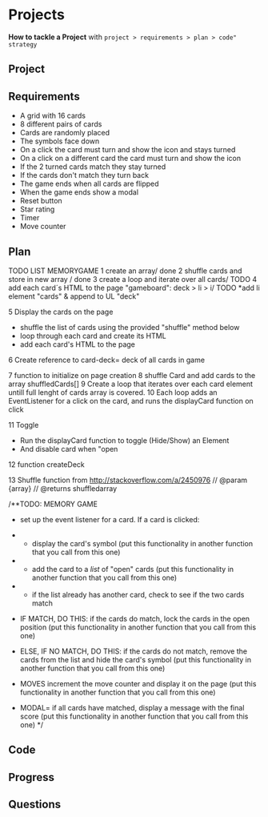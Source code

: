# Projects
__How to tackle a Project__ with `project > requirements > plan > code" strategy`

##  Project

##  Requirements
- A grid with 16 cards
- 8 different pairs of cards
- Cards are randomly placed 
- The symbols face down
- On a click the card must turn and show the icon and stays turned
- On a click on a different card the card must turn and show the icon
- If the 2 turned cards match they stay turned
- If the cards don't match they turn back
- The game ends when all cards are flipped
- When the game ends show a modal
- Reset button
- Star rating
- Timer
- Move counter

##  Plan
TODO LIST MEMORYGAME
1  create an array/ done 
2  shuffle cards and store in new array / done 
3  create a loop and iterate over all cards/ TODO
4  add each card´s HTML to the page "gameboard": deck > li > i/ TODO
*add li element "cards" & append to UL "deck"

5 Display the cards on the page
- shuffle the list of cards using the provided "shuffle" method below
- loop through each card and create its HTML
- add each card's HTML to the page

6 Create reference to card-deck= deck of all cards in game 

7 function to initialize on page creation 
8 shuffle Card and add cards to the array shuffledCards[]
9 Create a loop that iterates over each card element untill full lenght of cards array is covered. 
10 Each loop adds an EventListener for a click on the card, and runs the displayCard function on click 

11 Toggle
- Run the displayCard function to toggle (Hide/Show) an Element 
- And disable card when "open 

12 function createDeck

13 Shuffle function from http://stackoverflow.com/a/2450976
// @param {array}
// @returns shuffledarray

/**TODO: MEMORY GAME
 * set up the event listener for a card. If a card is clicked:
 *  - display the card's symbol (put this functionality in another function that you call from this one)
 *  - add the card to a *list* of "open" cards (put this functionality in another function that you call from this one)
 
 *  - if the list already has another card, check to see if the two cards match
 * IF MATCH, DO THIS: if the cards do match, lock the cards in the open position (put this functionality in another function that you call from this one)
 * ELSE, IF NO MATCH, DO THIS: if the cards do not match, remove the cards from the list and hide the card's symbol (put this functionality in another function that you call from this one)
 * MOVES increment the move counter and display it on the page (put this functionality in another function that you call from this one)
 * MODAL= if all cards have matched, display a message with the final score (put this functionality in another function that you call from this one)
 */
 
##  Code
##  Progress
##  Questions


